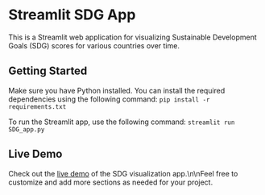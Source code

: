 # Streamlit SDG App
This is a Streamlit web application for visualizing Sustainable Development Goals (SDG) scores for various countries over time.
## Getting Started
Make sure you have Python installed. You can install the required dependencies using the following command:
```pip install -r requirements.txt```

To run the Streamlit app, use the following command: 
```streamlit run SDG_app.py```
## Live Demo
Check out the [live demo](https://sdgapp-dzeuacfw9dubappe8akphls.streamlit.app/) of the SDG visualization app.\n\nFeel free to customize and add more sections as needed for your project.
